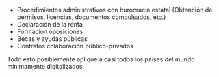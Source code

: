 - Procedimientos administrativos con burocracia estatal (Obtención de permisos, licencias, documentos compulsados, etc.)
- Declaración de la renta
- Formación oposiciones
- Becas y ayudas públicas 
- Contratos colaboración público-privados


Todo esto posiblemente aplique a casi todos los países del mundo mínimamente digitalizados.